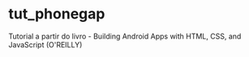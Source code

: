 tut_phonegap
============

Tutorial a partir do livro - Building Android Apps with HTML, CSS, and JavaScript (O'REILLY)
